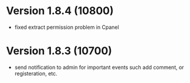 # Version 1.8.4 (10800)
- fixed extract permission problem in Cpanel

# Version 1.8.3 (10700)
- send notification to admin for important events such add comment, or registeration, etc.
